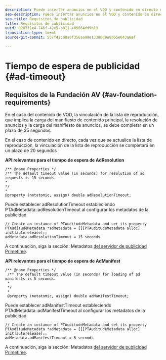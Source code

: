 ```yaml
---
description: Puede insertar anuncios en el VOD y contenido en directo o lineal mediante la interfaz de toma de decisiones de anuncios de Adobe Primetime.
seo-description: Puede insertar anuncios en el VOD y contenido en directo o lineal mediante la interfaz de toma de decisiones de anuncios de Adobe Primetime.
seo-title: Requisitos de publicidad
title: Requisitos de publicidad
uuid: 0287f1e4-746f-42e5-b811-409064dd9b13
translation-type: tm+mt
source-git-commit: 557f42cd9a6f356aa99e13386d9e8d65e043a6af

---
```



# Tiempo de espera de publicidad {#ad-timeout}

## Requisitos de la Fundación AV {#av-foundation-requirements}

En el caso del contenido de VOD, la vinculación de la lista de reproducción, que implica la carga del manifiesto de contenido principal, la resolución de anuncios y la carga del manifiesto de anuncios, se debe completar en un plazo de 35 segundos.

En el caso de contenido en directo, cada vez que se actualice la lista de reproducción, la vinculación de la lista de reproducción se completará en un plazo de 20 segundos

**API relevantes para el tiempo de espera de AdResolution**

```
/** @name Properties */
/** The default timeout value (in seconds) for resolution of ad requests is 15 seconds.
*
*/
*
@property (notatomic, assign) double adResolutionTimeout;
```

Puede establecer adResolutionTimeout estableciendo PTAdMetadata::adResolutionTimeout al configurar los metadatos de la publicidad.

```
// Create an instance of PTAuditudeMetadata and set its property
PTAuditudeMetadata *adMetadata = [[[PTAuditudeMetadata alloc] init]autorelease];;
adMetadata.adResolutionTimeout = 15 seconds
```

A continuación, siga la sección: Metadatos [del servidor de publicidad Primetime](../..//tvsdk-3x-ios-prog/ios-3x-advertising/ios-3x-primetime-ad-serving-metadata/ios-3x-primetime-ad-serving-metadata.md).

**API relevantes para el tiempo de espera de AdManifest**

```
/** @name Properties */
 /** The default timeout value (in seconds) for loading of ad manifests is 5 seconds.
 *
 */
 *
 @property (notatomic, assign) double adManifestTimeout; 
```

Puede establecer adManifestTimeout estableciendo PTAdMetadata::adManifestTimeout al configurar los metadatos de la publicidad.


```
// Create an instance of PTAuditudeMetadata and set its property
PTAuditudeMetadata *adMetadata = [[[PTAuditudeMetadata alloc] init]autorelease];;
adMetadata.adManifestTimeout = 5 seconds
```

A continuación, siga la sección: Metadatos [del servidor de publicidad Primetime](../..//tvsdk-3x-ios-prog/ios-3x-advertising/ios-3x-primetime-ad-serving-metadata/ios-3x-primetime-ad-serving-metadata.md).
